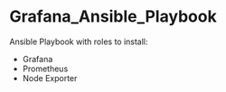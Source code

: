 # Grafana_Ansible_Playbook
Ansible Playbook with roles to install:
 - Grafana
 - Prometheus
 - Node Exporter
